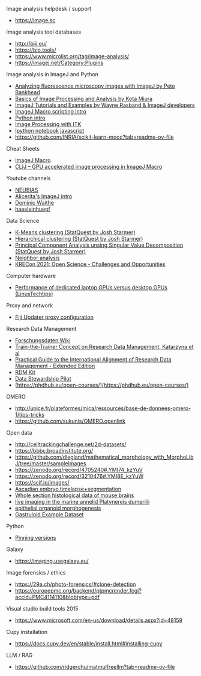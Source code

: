 Image analysis helpdesk / support
* https://image.sc

Image analysis tool databases
* http://biii.eu/
* https://bio.tools/
* https://www.microlist.org/tag/image-analysis/
* https://imagej.net/Category:Plugins


Image analysis in ImageJ and Python
* [Analyzing fluorescence microscopy images with ImageJ by Pete Bankhead](https://petebankhead.gitbooks.io/imagej-intro/content/)
* [Basics of Image Processing and Analysis by Kota Miura](https://github.com/miura/ij_textbook1/raw/76b51338e1f006c580b6f0f5cfc48fe02fba38d7/CMCIBasicCourse201102Bib.pdf)
* [ImageJ Tutorials and Examples by Wayne Rasband & ImageJ developers](https://imagej.nih.gov/ij/docs/examples/index.html)
* [ImageJ Macro scripting intro](http://wiki.cmci.info/_media/documents/slides/elmi2012.pdf)
* [Python intro](https://github.com/tlambert03/hms_pyintro2)
* [Image Processing with ITK](https://github.com/InsightSoftwareConsortium/SimpleITK-Notebooks)
* [Ipython notebook javascript](https://github.com/jupyter/notebook/blob/859ae0ac60456c0e38b44f06852b8a24f8a1cfb0/notebook/static/notebook/js/notebook.js)
* https://github.com/INRIA/scikit-learn-mooc?tab=readme-ov-file

Cheat Sheets
* [ImageJ Macro](https://github.com/BiAPoL/imagej-macro-cheat-sheet)
* [CLIJ – GPU accelerated image processing in ImageJ Macro](https://clij.github.io/clij2-docs/CLIJ2-cheatsheet_V3.pdf)

Youtube channels
* [NEUBIAS](http://youtube.com/neubias)
* [Alicerita's ImageJ intro](https://www.youtube.com/channel/UCCG0E-n-JaTZnzuc8XzYPjQ)
* [Dominic Waithe](https://www.youtube.com/channel/UCTjalOTI0yBPBOguYPzwE4g)
* [haesleinhuepf](http://youtube.com/haesleinhuepf)

Data Science
* [K-Means clustering (StatQuest by Josh Starmer)](https://www.youtube.com/watch?v=4b5d3muPQmA)
* [Hierarchical clustering (StatQuest by Josh Starmer)](https://www.youtube.com/watch?v=7xHsRkOdVwo)
* [Principal Component Analysis unsing Singular Value Decomposition (StatQuest by Josh Starmer)](https://www.youtube.com/watch?v=FgakZw6K1QQ)
* [Neighbor analysis](https://github.com/WIS-MICC-CellObservatory/Crypts_SpatialOrganization)
* [KRECon 2021: Open Science - Challenges and Opportunities](https://www.youtube.com/watch?v=fTPxi6R1174&list=PLMskSaWTddN8-TfHsWrsgV_dXbb6WUEqO)

Computer hardware
* [Performance of dedicated laptop GPUs versus desktop GPUs (LinusTechtips)](https://www.youtube.com/watch?v=z9fk9d6pry4)

Proxy and network
* [Fiji Updater proxy configuration](https://forum.image.sc/t/fiji-updater-and-proxy-configuration/29365/2)

Research Data Management
* [Forschungsdaten Wiki](https://www.forschungsdaten.org/index.php/Hauptseite)
* [Train-the-Trainer Concept on Research Data Management, Katarzyna et al](https://zenodo.org/record/4071471#.YI-_x7UzZPZ)
* [Practical Guide to the International Alignment of Research Data Management - Extended Edition](https://www.scienceeurope.org/our-resources/practical-guide-to-the-international-alignment-of-research-data-management/)
* [RDM Kit](https://rdmkit.elixir-europe.org/)
* [Data Stewardship Pilot](https://docenhance.eu/pilot-courses/)
* [https://phdhub.eu/open-courses/](https://phdhub.eu/open-courses/)

OMERO
* http://unice.fr/plateformes/mica/ressources/base-de-donnees-omero-1/tips-tricks
* https://github.com/sukunis/OMERO.openlink

Open data
* http://celltrackingchallenge.net/2d-datasets/
* https://bbbc.broadinstitute.org/
* https://github.com/dlegland/mathematical_morphology_with_MorphoLibJ/tree/master/sampleImages
* https://zenodo.org/record/4705240#.YMI74_kzYuV
* https://zenodo.org/record/3210476#.YMI8E_kzYuW
* https://scif.io/images/
* [Ascadian embryo timelapse+segmentation](https://doi.org/10.6084/m9.figshare.c.4529990.v2)
* [Whole section histological data of mouse brains](https://rodare.hzdr.de/record/915)
* [live imaging in the marine annelid Platynereis dumerilii](https://zenodo.org/record/1063531#.Y1WJ2bZBxaQ)
* [epithelial organoid morphogenesis](https://zenodo.org/record/4419985#.Y1WNSbZBxaQ)
* [Gastruloid Example Dataset](https://zenodo.org/record/7603081)

Python
* [Pinning versions](https://iscinumpy.dev/post/bound-version-constraints/)

Galaxy
* https://imaging.usegalaxy.eu/

Image forensics / ethics
* https://29a.ch/photo-forensics/#clone-detection
* https://europepmc.org/backend/ptpmcrender.fcgi?accid=PMC4114110&blobtype=pdf

Visual studio build tools 2015
* https://www.microsoft.com/en-us/download/details.aspx?id=48159

Cupy installation 
* https://docs.cupy.dev/en/stable/install.html#installing-cupy

LLM / RAG
* https://github.com/ridgerchu/matmulfreellm?tab=readme-ov-file
